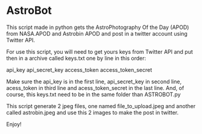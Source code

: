 # AstroBot
This script made in python gets the AstroPhotography Of the Day (APOD) from NASA.APOD and Astrobin APOD and post in a twitter account using Twitter API.

For use this script, you will need to get yours keys from Twitter API and put then in a archive called keys.txt one by line in this order:

api_key 
api_secret_key 
access_token
access_token_secret

Make sure the api_key is in the first line, api_secret_key in second line, acess_token in third line and acess_token_secret in the last line. And, of course, this keys.txt
need to be in the same folder than ASTROBOT.py

This script generate 2 jpeg files, one named file_to_upload.jpeg and another called astrobin.jpeg and use this 2 images to make the post in twitter.

Enjoy!
